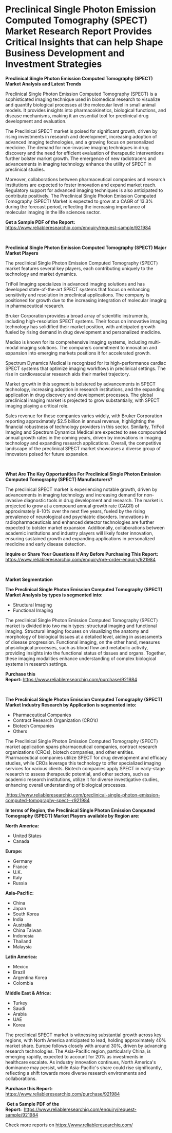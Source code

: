 <p><h1>Preclinical Single Photon Emission Computed Tomography (SPECT) Market Research Report Provides Critical Insights that can help Shape Business Development and Investment Strategies</h1></p><p><strong>Preclinical Single Photon Emission Computed Tomography (SPECT) Market Analysis and Latest Trends</strong></p>
<p><p>Preclinical Single Photon Emission Computed Tomography (SPECT) is a sophisticated imaging technique used in biomedical research to visualize and quantify biological processes at the molecular level in small animal models. It provides insights into pharmacokinetics, biological functions, and disease mechanisms, making it an essential tool for preclinical drug development and evaluation.</p><p>The Preclinical SPECT market is poised for significant growth, driven by rising investments in research and development, increasing adoption of advanced imaging technologies, and a growing focus on personalized medicine. The demand for non-invasive imaging techniques in drug discovery and the need for efficient evaluation of therapeutic interventions further bolster market growth. The emergence of new radiotracers and advancements in imaging technology enhance the utility of SPECT in preclinical studies.</p><p>Moreover, collaborations between pharmaceutical companies and research institutions are expected to foster innovation and expand market reach. Regulatory support for advanced imaging techniques is also anticipated to contribute positively. The Preclinical Single Photon Emission Computed Tomography (SPECT) Market is expected to grow at a CAGR of 13.3% during the forecast period, reflecting the increasing importance of molecular imaging in the life sciences sector.</p></p>
<p><strong>Get a Sample PDF of the Report:&nbsp;</strong> <a href="https://www.reliableresearchiq.com/enquiry/request-sample/921984?utm_campaign=3007&utm_medium=2&utm_source=Github&utm_content=ia&utm_term=04032025&utm_id=preclinical-single-photon-emission-computed-tomography-spect">https://www.reliableresearchiq.com/enquiry/request-sample/921984</a></p>
<p>&nbsp;</p>
<p><strong>Preclinical Single Photon Emission Computed Tomography (SPECT) Major Market Players</strong></p>
<p><p>The preclinical Single Photon Emission Computed Tomography (SPECT) market features several key players, each contributing uniquely to the technology and market dynamics. </p><p>TriFoil Imaging specializes in advanced imaging solutions and has developed state-of-the-art SPECT systems that focus on enhancing sensitivity and resolution in preclinical applications. The company is positioned for growth due to the increasing integration of molecular imaging in pharmaceutical research.</p><p>Bruker Corporation provides a broad array of scientific instruments, including high-resolution SPECT systems. Their focus on innovative imaging technology has solidified their market position, with anticipated growth fueled by rising demand in drug development and personalized medicine.</p><p>Mediso is known for its comprehensive imaging systems, including multi-modal imaging solutions. The company’s commitment to innovation and expansion into emerging markets positions it for accelerated growth.</p><p>Spectrum Dynamics Medical is recognized for its high-performance cardiac SPECT systems that optimize imaging workflows in preclinical settings. The rise in cardiovascular research aids their market trajectory.</p><p>Market growth in this segment is bolstered by advancements in SPECT technology, increasing adoption in research institutions, and the expanding application in drug discovery and development processes. The global preclinical imaging market is projected to grow substantially, with SPECT imaging playing a critical role.</p><p>Sales revenue for these companies varies widely, with Bruker Corporation reporting approximately $2.5 billion in annual revenue, highlighting the financial robustness of technology providers in this sector. Similarly, TriFoil Imaging and Spectrum Dynamics Medical are expected to see compounded annual growth rates in the coming years, driven by innovations in imaging technology and expanding research applications. Overall, the competitive landscape of the preclinical SPECT market showcases a diverse group of innovators poised for future expansion.</p></p>
<p>&nbsp;</p>
<p><strong>What Are The Key Opportunities For Preclinical Single Photon Emission Computed Tomography (SPECT) Manufacturers?</strong></p>
<p><p>The preclinical SPECT market is experiencing notable growth, driven by advancements in imaging technology and increasing demand for non-invasive diagnostic tools in drug development and research. The market is projected to grow at a compound annual growth rate (CAGR) of approximately 8-10% over the next five years, fueled by the rising prevalence of neurological and psychiatric disorders. Innovations in radiopharmaceuticals and enhanced detector technologies are further expected to bolster market expansion. Additionally, collaborations between academic institutions and industry players will likely foster innovation, ensuring sustained growth and expanding applications in personalized medicine and early disease detection.</p></p>
<p><strong>Inquire or Share Your Questions If Any Before Purchasing This Report:</strong> <a href="https://www.reliableresearchiq.com/enquiry/pre-order-enquiry/921984?utm_campaign=3007&utm_medium=2&utm_source=Github&utm_content=ia&utm_term=04032025&utm_id=preclinical-single-photon-emission-computed-tomography-spect">https://www.reliableresearchiq.com/enquiry/pre-order-enquiry/921984</a></p>
<p>&nbsp;</p>
<p><strong>Market Segmentation</strong></p>
<p><strong>The Preclinical Single Photon Emission Computed Tomography (SPECT) Market Analysis by types is segmented into:</strong></p>
<p><ul><li>Structural Imaging</li><li>Functional Imaging</li></ul></p>
<p><p>The preclinical Single Photon Emission Computed Tomography (SPECT) market is divided into two main types: structural imaging and functional imaging. Structural imaging focuses on visualizing the anatomy and morphology of biological tissues at a detailed level, aiding in assessments of disease progression. Functional imaging, on the other hand, measures physiological processes, such as blood flow and metabolic activity, providing insights into the functional status of tissues and organs. Together, these imaging modalities enhance understanding of complex biological systems in research settings.</p></p>
<p><strong>Purchase this Report:&nbsp;</strong><a href="https://www.reliableresearchiq.com/purchase/921984?utm_campaign=3007&utm_medium=2&utm_source=Github&utm_content=ia&utm_term=04032025&utm_id=preclinical-single-photon-emission-computed-tomography-spect">https://www.reliableresearchiq.com/purchase/921984</a></p>
<p>&nbsp;</p>
<p><strong>The Preclinical Single Photon Emission Computed Tomography (SPECT) Market Industry Research by Application is segmented into:</strong></p>
<p><ul><li>Pharmaceutical Companies</li><li>Contract Research Organization (CRO’s)</li><li>Biotech Companies</li><li>Others</li></ul></p>
<p><p>The Preclinical Single Photon Emission Computed Tomography (SPECT) market application spans pharmaceutical companies, contract research organizations (CROs), biotech companies, and other entities. Pharmaceutical companies utilize SPECT for drug development and efficacy studies, while CROs leverage this technology to offer specialized imaging services for various clients. Biotech companies apply SPECT in early-stage research to assess therapeutic potential, and other sectors, such as academic research institutions, utilize it for diverse investigative studies, enhancing overall understanding of biological processes.</p></p>
<p><a href="https://www.reliableresearchiq.com/preclinical-single-photon-emission-computed-tomography-spect--r921984?utm_campaign=3007&utm_medium=2&utm_source=Github&utm_content=ia&utm_term=04032025&utm_id=preclinical-single-photon-emission-computed-tomography-spect">&nbsp;https://www.reliableresearchiq.com/preclinical-single-photon-emission-computed-tomography-spect--r921984</a></p>
<p><strong>In terms of Region, the Preclinical Single Photon Emission Computed Tomography (SPECT) Market Players available by Region are:</strong></p>
<p>
    <p> <strong> North America: </strong>
        <ul>
            <li>United States</li>
            <li>Canada</li>
        </ul>
        </p> 
    <p> <strong> Europe: </strong>
        <ul>
            <li>Germany</li>
            <li>France</li>
            <li>U.K.</li>
            <li>Italy</li>
            <li>Russia</li>
        </ul>
        </p> 
    <p> <strong> Asia-Pacific: </strong>
        <ul>
            <li>China</li>
            <li>Japan</li>
            <li>South Korea</li>
            <li>India</li>
            <li>Australia</li>
            <li>China Taiwan</li>
            <li>Indonesia</li>
            <li>Thailand</li>
            <li>Malaysia</li>
        </ul>
        </p> 
    <p> <strong> Latin America: </strong>
        <ul>
            <li>Mexico</li>
            <li>Brazil</li>
            <li>Argentina Korea</li>
            <li>Colombia</li>
        </ul>
        </p> 
    <p> <strong> Middle East & Africa: </strong>
        <ul>
            <li>Turkey</li>
            <li>Saudi</li>
            <li>Arabia</li>
            <li>UAE</li>
            <li>Korea</li>
        </ul>
    </p>
    </p>
<p><p>The preclinical SPECT market is witnessing substantial growth across key regions, with North America anticipated to lead, holding approximately 40% market share. Europe follows closely with around 30%, driven by advancing research technologies. The Asia-Pacific region, particularly China, is emerging rapidly, expected to account for 20% as investments in healthcare escalate. As industry innovation continues, North America's dominance may persist, while Asia-Pacific's share could rise significantly, reflecting a shift towards more diverse research environments and collaborations.</p></p>
<p><strong>Purchase this Report: </strong><a href="https://www.reliableresearchiq.com/purchase/921984?utm_campaign=3007&utm_medium=2&utm_source=Github&utm_content=ia&utm_term=04032025&utm_id=preclinical-single-photon-emission-computed-tomography-spect">https://www.reliableresearchiq.com/purchase/921984</a></p>
<p>&nbsp;<strong>Get a Sample PDF of the Report:&nbsp;&nbsp;</strong><a href="https://www.reliableresearchiq.com/enquiry/request-sample/921984?utm_campaign=3007&utm_medium=2&utm_source=Github&utm_content=ia&utm_term=04032025&utm_id=preclinical-single-photon-emission-computed-tomography-spect">https://www.reliableresearchiq.com/enquiry/request-sample/921984</a></p>
<p><strong></strong></p>
<p>Check more reports on <a href="https://www.reliableresearchiq.com/?utm_campaign=3007&utm_medium=2&utm_source=Github&utm_content=ia&utm_term=04032025&utm_id=preclinical-single-photon-emission-computed-tomography-spect">https://www.reliableresearchiq.com/</a></p>